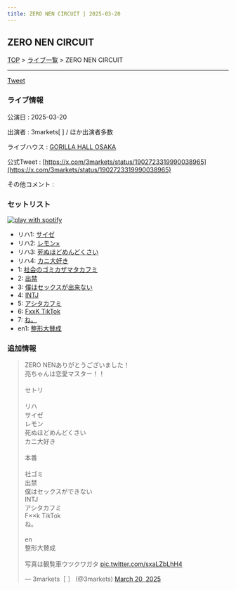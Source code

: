 ```yaml
---
title: ZERO NEN CIRCUIT | 2025-03-20
---
```

## ZERO NEN CIRCUIT

[TOP](/setlist/) > [ライブ一覧](lives.html) > ZERO NEN CIRCUIT

___

<a href="https://twitter.com/share?ref_src=twsrc%5Etfw" data-text="3markets[ ]セットリスト > ZERO NEN CIRCUIT" class="twitter-share-button" data-via="3markets" data-hashtags="3markets" data-related="3markets" data-show-count="false">Tweet</a>

### ライブ情報

公演日
:    2025-03-20

出演者
:    3markets[ ] / ほか出演者多数

ライブハウス
:    [GORILLA HALL OSAKA](livehouse073.html)

公式Tweet
:    [https://x.com/3markets/status/1902723319990038965](https://x.com/3markets/status/1902723319990038965)

その他コメント
:    

### セットリスト


[![play with spotify](images/spotify-icon.png)](https://open.spotify.com/playlist/52Ka0z3b8MvSaJSLTYXfqY)



*  リハ1: [サイゼ](song004.html)
*  リハ2: [レモン×](song003.html)
*  リハ3: [死ぬほどめんどくさい](song018.html)
*  リハ4: [カニ大好き](song079.html)
*  1: [社会のゴミカザマタカフミ](song002.html)
*  2: [出禁](song100.html)
*  3: [僕はセックスが出来ない](song006.html)
*  4: [INTJ](song096.html)
*  5: [アシタカフミ](song101.html)
*  6: [FxxK TikTok](song082.html)
*  7: [ね。](song076.html)
*  en1: [整形大賛成](song005.html)


### 追加情報



<blockquote class="twitter-tweet"><p lang="ja" dir="ltr">ZERO NENありがとうございました！<br>亮ちゃんは恋愛マスター！！<br><br>セトリ<br><br>リハ<br>サイゼ<br>レモン<br>死ぬほどめんどくさい<br>カニ大好き<br><br>本番<br><br>社ゴミ<br>出禁<br>僕はセックスができない<br>INTJ<br>アシタカフミ<br>F××k TikTok<br>ね。<br><br>en<br>整形大賛成<br><br>写真は観覧車ウツクワガタ <a href="https://t.co/sxaLZbLhH4">pic.twitter.com/sxaLZbLhH4</a></p>&mdash; 3markets［ ］ (@3markets) <a href="https://twitter.com/3markets/status/1902723319990038965?ref_src=twsrc%5Etfw">March 20, 2025</a></blockquote>
<script async src="https://platform.twitter.com/widgets.js" charset="utf-8"></script>




<script async src="https://platform.twitter.com/widgets.js" charset="utf-8"></script>